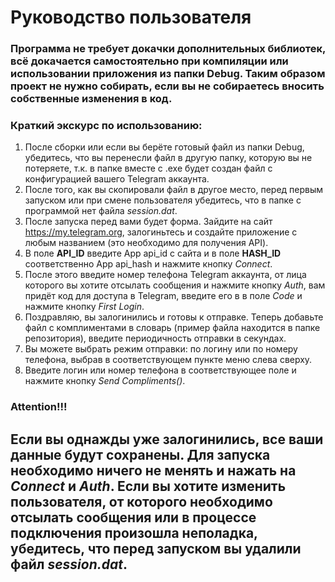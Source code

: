 # Руководство пользователя

### Программа не требует докачки дополнительных библиотек, всё докачается самостоятельно при компиляции или использовании приложения из папки Debug. Таким образом проект не нужно собирать, если вы не собираетесь вносить собственные изменения в код.

### Краткий экскурс по использованию:
1. После сборки или если вы берёте готовый файл из папки Debug, убедитесь, что вы перенесли файл в другую папку, которую вы не потеряете, т.к. в папке вместе с .exe будет создан файл с конфигурацией вашего Telegram аккаунта.
2. После того, как вы скопировали файл в другое место, перед первым запуском или при смене пользователя убедитесь, что в папке с программой нет файла *session.dat*.
3. После запуска перед вами будет форма. Зайдите на сайт <https://my.telegram.org>, залогиньтесь и создайте приложение с любым названием (это необходимо для получения API).
4. В поле **API_ID** введите App api_id с сайта и в поле **HASH_ID** соответственно App api_hash и нажмите кнопку *Connect*.
5. После этого введите номер телефона Telegram аккаунта, от лица которого вы хотите отсылать сообщения и нажмите кнопку *Auth*, вам придёт код для доступа в Telegram, введите его в в поле *Code* и нажмите кнопку *First Login*.
6. Поздравляю, вы залогинились и готовы к отправке. Теперь добавьте файл с комплиментами в словарь (пример файла находится в папке репозитория), введите периодичность отправки в секундах.
7. Вы можете выбрать режим отправки: по логину или по номеру телефона, выбрав в соответствующем пункте меню слева сверху.
8. Введите логин или номер телефона в соответствующее поле и нажмите кнопку *Send Compliments()*.


### Attention!!!
## Если вы однажды уже залогинились, все ваши данные будут сохранены. Для запуска необходимо ничего не менять и нажать на *Connect* и *Auth*. Если вы хотите изменить пользователя, от которого необходимо отсылать сообщения или в процессе подключения произошла неполадка, убедитесь, что перед запуском вы удалили файл *session.dat*.
